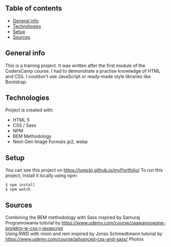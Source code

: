 ## Table of contents
* [General info](#general-info)
* [Technologies](#technologies)
* [Setup](#setup)
* [Sources](#sources)

## General info
This is a training project. It was written after the first module of the CodersCamp course.  I had to demonstrate a practise knowledge of HTML and CSS. I couldun't use JavaScript or ready-made style libraries like Bootstrap.

## Technologies
Project is created with:
* HTML 5
* CSS / Sass
* NPM 
* BEM Methodology 
* Next-Gen Image Formats jp2, webp
	
## Setup
You can see this project on https://jurecki.github.io/myPortfolio/ 
To run this project, install it locally using npm:
```
$ npm install
$ npm watch
```

## Sources
Combining the BEM methodology with Sass inspired by Samuraj Programowania  tutorial by  https://www.udemy.com/course/zaawansowane-projekty-w-css-i-javascript \
Using RWD with mixin and rem inspired by Jonas Schmedtmann tutorial by https://www.udemy.com/course/advanced-css-and-sass/ 
Photos 
